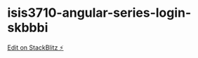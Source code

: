 # isis3710-angular-series-login-skbbbi

[Edit on StackBlitz ⚡️](https://stackblitz.com/edit/isis3710-angular-series-login-skbbbi)